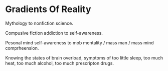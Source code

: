 # Gradients Of Reality

Mythology to nonfiction science.    

Compusive fiction addiction to self-awareness.

Pesonal mind self-awareness to mob mentality / mass man / mass mind comprheension.

Knowing the states of brain overload, symptoms of too little sleep, too much heat, too much alcohol, too much prescripton drugs.

